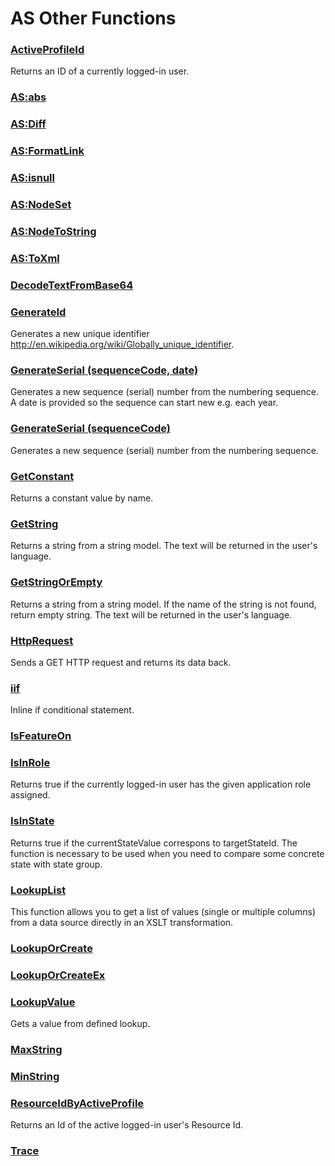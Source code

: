 # AS Other Functions

### [ActiveProfileId](/t/ActiveProfileId)

Returns an ID of a currently logged-in user.

### [AS:abs](/t/AS-abs)

### [AS:Diff](/t/AS-Diff)

### [AS:FormatLink](/t/AS-FormatLink)

### [AS:isnull](/t/AS-isnull)

### [AS:NodeSet](/t/AS-NodeSet)

### [AS:NodeToString](/t/AS-NodeToString)

### [AS:ToXml](/t/AS-ToXml)

### [DecodeTextFromBase64](/t/DecodeTextFromBase64)

### [GenerateId](/t/GenerateId)

Generates a new unique identifier http://en.wikipedia.org/wiki/Globally_unique_identifier.

### [GenerateSerial (sequenceCode, date)](/t/GenerateSerial-sequenceCode-date)

Generates a new sequence (serial) number from the numbering sequence. A date is provided so the sequence can start new e.g. each year.

### [GenerateSerial (sequenceCode)](/t/GenerateSerial-sequenceCode)

Generates a new sequence (serial) number from the numbering sequence.

### [GetConstant](/t/GetConstant)

Returns a constant value by name.

### [GetString](/t/GetString)

Returns a string from a string model. The text will be returned in the user's language.

### [GetStringOrEmpty](/t/GetStringOrEmpty)

Returns a string from a string model. If the name of the string is not found, return empty string. The text will be returned in the user's language.

### [HttpRequest](/t/HttpRequest)

Sends a GET HTTP request and returns its data back.

### [iif](/t/iif)

Inline if conditional statement.

### [IsFeatureOn](/t/IsFeatureOn)

### [IsInRole](/t/IsInRole)

Returns true if the currently logged-in user has the given application role assigned.

### [IsInState](/t/IsInState)

Returns true if the currentStateValue correspons to targetStateId. The function is necessary to be used when you need to compare some concrete state with state group.

### [LookupList](/t/LookupList)

This function allows you to get a list of values (single or multiple columns) from a data source directly in an XSLT transformation.

### [LookupOrCreate](/t/LookupOrCreate)

### [LookupOrCreateEx](/t/LookupOrCreateEx)

### [LookupValue](/t/LookupValue)

Gets a value from defined lookup.

### [MaxString](/t/MaxString)

### [MinString](/t/MinString)

### [ResourceIdByActiveProfile](/t/ResourceIdByActiveProfile)

Returns an Id of the active logged-in user's Resource Id.

### [Trace](/t/Trace)
